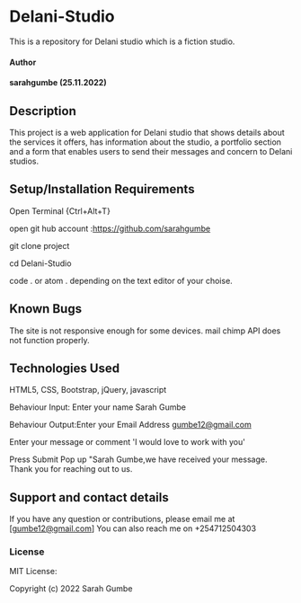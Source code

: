 # Delani-Studio
This is a repository for Delani studio which is a fiction studio.
#### Author
#### sarahgumbe (25.11.2022)
## Description 
This project is a web application for Delani studio that shows details about the services it offers, has information about the studio, a portfolio section and a form that enables users to send their messages and concern to Delani studios.

## Setup/Installation Requirements
Open Terminal {Ctrl+Alt+T}

open git hub account :https://github.com/sarahgumbe

git clone project 

cd Delani-Studio

code . or atom . depending on the text editor of your choise.

## Known Bugs
The site is not responsive enough for some devices.
mail chimp API does not function properly.
## Technologies Used
HTML5,
CSS,
Bootstrap,
jQuery,
javascript

Behaviour	Input:	Enter your name	Sarah Gumbe	

Behaviour	Output:Enter your Email Address	gumbe12@gmail.com	

Enter your message or comment	'I would love to work with you'

Press Submit		Pop up "Sarah Gumbe,we have received your message. Thank you for reaching out to us.
## Support and contact details
If you have any question or contributions, please email me at [gumbe12@gmail.com]
You can also reach me on +254712504303

### License
MIT License:

Copyright (c) 2022 Sarah Gumbe